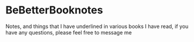 # BeBetterBooknotes
Notes, and things that I have underlined in various books I have read, if you have any questions, please feel free to message me
